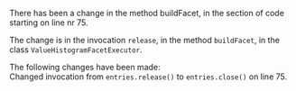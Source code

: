 There has been a change in the method buildFacet, in the section of code starting on line nr 75.
  
The change is in the invocation ```release```, in the method ```buildFacet```, in the class ```ValueHistogramFacetExecutor```.
  
The following changes have been made:  
Changed invocation from ```entries.release()``` to ```entries.close()``` on line 75.  
